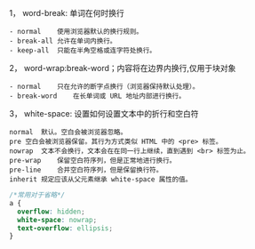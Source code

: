 1， word-break: 单词在何时换行

	- normal	使用浏览器默认的换行规则。
	- break-all	允许在单词内换行。
	- keep-all	只能在半角空格或连字符处换行。

2， word-wrap:break-word；内容将在边界内换行,仅用于块对象

	- normal	只在允许的断字点换行（浏览器保持默认处理）。
	- break-word	在长单词或 URL 地址内部进行换行。

3， white-space: 设置如何设置文本中的折行和空白符

	normal	默认。空白会被浏览器忽略。
	pre	空白会被浏览器保留。其行为方式类似 HTML 中的 <pre> 标签。
	nowrap	文本不会换行，文本会在在同一行上继续，直到遇到 <br> 标签为止。
	pre-wrap	保留空白符序列，但是正常地进行换行。
	pre-line	合并空白符序列，但是保留换行符。
	inherit	规定应该从父元素继承 white-space 属性的值。

```css 
/*常用对于省略*/
a {
  overflow: hidden;
  white-space: nowrap;
  text-overflow: ellipsis;
}

```
